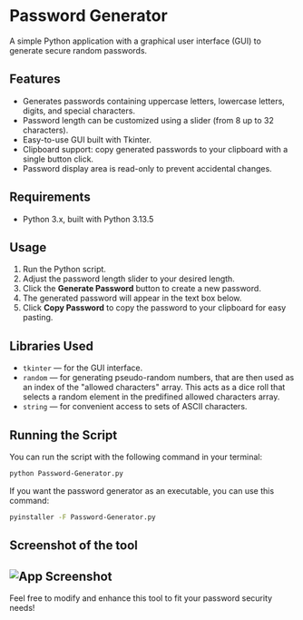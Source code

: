 # Password Generator

A simple Python application with a graphical user interface (GUI) to generate secure random passwords.

## Features

- Generates passwords containing uppercase letters, lowercase letters, digits, and special characters.
- Password length can be customized using a slider (from 8 up to 32 characters).
- Easy-to-use GUI built with Tkinter.
- Clipboard support: copy generated passwords to your clipboard with a single button click.
- Password display area is read-only to prevent accidental changes.

## Requirements

- Python 3.x, built with Python 3.13.5
  
## Usage

1. Run the Python script.
2. Adjust the password length slider to your desired length.
3. Click the **Generate Password** button to create a new password.
4. The generated password will appear in the text box below.
5. Click **Copy Password** to copy the password to your clipboard for easy pasting.

## Libraries Used

- `tkinter` — for the GUI interface.
- `random` — for generating pseudo-random numbers, that are then used as an index of the "allowed characters" array. This acts as a dice roll that selects a random element in the predifined allowed characters array.
- `string` — for convenient access to sets of ASCII characters.

## Running the Script

You can run the script with the following command in your terminal: 
```bash
python Password-Generator.py
```
If you want the password generator as an executable, you can use this command:
```bash
pyinstaller -F Password-Generator.py
```
## Screenshot of the tool

![App Screenshot]()
---

Feel free to modify and enhance this tool to fit your password security needs!
